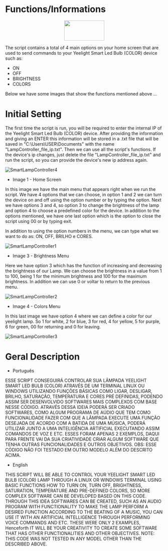 # Functions/Informations

<p align="center">
  <img width="128" height="64" src="https://user-images.githubusercontent.com/77591040/105569816-c416d000-5d23-11eb-8819-f1fb05723e7e.png")
">
</p>

The script contains a total of 4 main options on your home screen that are used to send commands to your Yeelight Smart Led Bulb (COLOR) device such as:
* ON
* OFF
* BRIGHTNESS
* COLORS

Below we have some images that show the functions mentioned above ...

# Initial Setting

The first time the script is run, you will be required to enter the internal IP of the Yeelight Smart Led Bulb (COLOR) device. After providing the information and giving an ENTER this information will be stored in a .txt file that will be saved in "C:\Users\USER\Documents" with the name "LampController_file_ip.txt". Then we can use all the script's functions. If the device's ip changes, just delete the file "LampController_file_ip.txt" and run the script, so you can provide the device's new ip address again.

![SmartLampController4](https://user-images.githubusercontent.com/77591040/105569399-02aa8b80-5d20-11eb-9a12-37e15250d78b.PNG)

* Image 1 - Home Screen

In this image we have the main menu that appears right when we run the script. We have 4 options that we can choose, in option 1 and 2 we can turn the device on and off using the option number or by typing the option. Next we have options 3 and 4, so option 3 to change the brightness of the lamp and option 4 to choose a predefined color for the device. In addition to the options mentioned, we have one last option which is the option to close the script using 00 or by typing exit.

  In addition to using the option numbers in the menu, we can type what we want to do as: ON, OFF, BRILHO e CORES.
  
![SmartLampController1](https://user-images.githubusercontent.com/77591040/105568545-025ac200-5d19-11eb-8af0-6e7a9939f8f5.PNG)

* Image 3 - Brightness Menu

Here we have option 3 which has the function of increasing and decreasing the brightness of our Lamp. We can choose the brightness in a value from 1 to 100, being 1 for the minimum brightness and 100 for the maximum brightness. In addition we can use 0 or voltar to return to the previous menu.

![SmartLampController2](https://user-images.githubusercontent.com/77591040/105568549-10104780-5d19-11eb-97f0-f199028b5a7e.PNG)

* Image 4 - Colors Menu

In this last image we have option 4 where we can define a color for our yeelight lamp. So 1 for white, 2 for blue, 3 for red, 4 for yellow, 5 for purple, 6 for green, 00 for returning and 0 for leaving.

![SmartLampController3](https://user-images.githubusercontent.com/77591040/105568551-130b3800-5d19-11eb-86d0-a41e8ed69c65.PNG)

# Geral Description

* Português

ESSE SCRIPT CONSEGUIRÁ CONTROLAR SUA LÂMPADA YEELIGHT SMART LED BULB (COLOR) ATRAVÉS DE UM TERMINAL LINUX OU WINDOWS UTILIZANDO FUNÇÕES BÁSICAS COMO LIGAR,
DESLIGAR, BRILHO, SATURAÇÃO, TEMPERATURA E CORES PRÉ DEFINIDAS, PODENDO ASSIM SER DESENVOLVIDO SOFTWARES MAIS COMPLEXOS COM BASE NESSE CÓDIGO.
ATRAVÉS DESSA IDEIA PODERÁ SER CRIADO SOFTWARES, COMO ALGUM PROGRAMA DE AÚDIO QUE TEM COMO FUNCIONALIDADE FAZER COM QUE A LÂMPADA EXECUTE UMA FUNÇÃO DESEJADA
DE ACORDO COM A BATIDA DE UMA MÚSICA, PODERÁ UTILIZAR JUNTO A UMA INTELIGÊNCIA ARTIFICIAL EXECUTANDO ASSIM COMANDOS DE VOZ E ETC. ESSES FORAM APENAS 2 EXEMPLOS,
DAQUI PARA FRENTE VAI DA SUA CRIATIVIDADE CRIAR ALGUM SOFTWARE QUE TENHA OUTRAS FUNCIONALIDADES E OUTROS OBJETIVOS.
OBS: ESSE CÓDIGO NÃO FOI TESTADO EM OUTRO MODELO ALÉM DO DESCRITO ACIMA.

* English

THIS SCRIPT WILL BE ABLE TO CONTROL YOUR YEELIGHT SMART LED BULB (COLOR) LAMP THROUGH A LINUX OR WINDOWS TERMINAL USING BASIC FUNCTIONS HOW TO TURN ON,
TURN OFF, BRIGHTNESS, SATURATION, TEMPERATURE AND PRE-DEFINED COLORS, SO MORE COMPLEX SOFTWARE CAN BE DEVELOPED BASED ON THIS CODE.
THROUGH THIS IDEA SOFTWARES CAN BE CREATED, SUCH AS AN AUDIO PROGRAM WITH FUNCTIONALITY TO MAKE THE LAMP PERFORM A DESIRED FUNCTION
ACCORDING TO THE BEATING OF A MUSIC, YOU CAN USE IT WITH AN ARTIFICIAL INTELLIGENCE THROUGH PERFORMING VOICE COMMANDS AND ETC. THESE WERE ONLY 2 EXAMPLES,
Henceforth IT WILL BE YOUR CREATIVITY TO CREATE SOME SOFTWARE THAT HAS OTHER FUNCTIONALITIES AND OTHER OBJECTIVES.
NOTE: THIS CODE WAS NOT TESTED IN ANY MODEL OTHER THAN THE DESCRIBED ABOVE.

